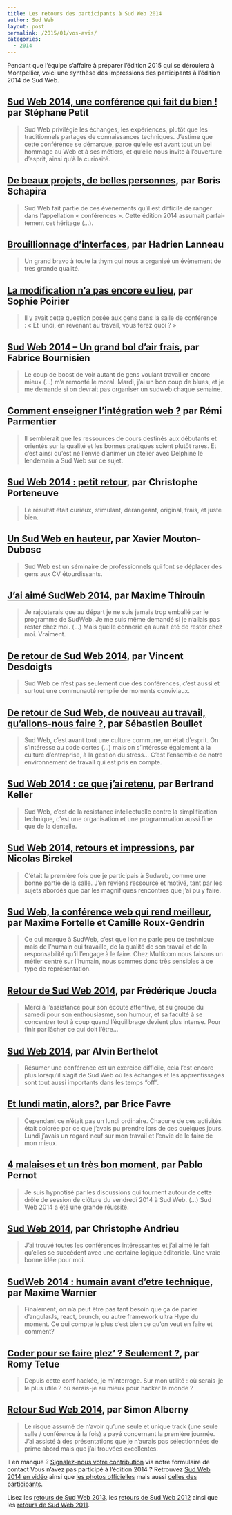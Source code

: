 ```yaml
---
title: Les retours des participants à Sud Web 2014
author: Sud Web
layout: post
permalink: /2015/01/vos-avis/
categories:
  - 2014
---
```


Pendant que l&rsquo;équipe s&rsquo;affaire à préparer l&rsquo;édition 2015 qui se déroulera à Montpellier, voici une synthèse des impressions des participants à l&rsquo;édition 2014 de Sud Web.

## [Sud Web 2014, une conférence qui fait du bien !][1] par Stéphane Petit

> Sud Web privilégie les échanges, les expériences, plutôt que les traditionnels partages de connaissances techniques. J’estime que cette conférénce se démarque, parce qu’elle est avant tout un bel hommage au Web et à ses métiers, et qu’elle nous invite à l’ouverture d’esprit, ainsi qu’à la curiosité.

## [De beaux projets, de belles personnes][2], par Boris Schapira

> Sud Web fait partie de ces événe­ments qu’il est diffi­cile de ranger dans l’ap­pel­la­tion « confé­rences ». Cette édition 2014 assu­mait parfai­te­ment cet héri­tage (…).

## [Brouillionnage d&rsquo;interfaces][3], par Hadrien Lanneau

> Un grand bravo à toute la thym qui nous a organisé un évènement de très grande qualité.

## [La modification n&rsquo;a pas encore eu lieu][4], par Sophie Poirier

> Il y avait cette question posée aux gens dans la salle de conférence : « Et lundi, en revenant au travail, vous ferez quoi ? »

## [Sud Web 2014 &#8211; Un grand bol d&rsquo;air frais][5], par Fabrice Bournisien

> Le coup de boost de voir autant de gens voulant travailler encore mieux (…) m&rsquo;a remonté le moral. Mardi, j&rsquo;ai un bon coup de blues, et je me demande si on devrait pas organiser un sudweb chaque semaine.

## [Comment enseigner l’intégration web ?][6] par Rémi Parmentier

> Il semblerait que les ressources de cours destinés aux débutants et orientés sur la qualité et les bonnes pratiques soient plutôt rares. Et c&rsquo;est ainsi qu&rsquo;est né l&rsquo;envie d&rsquo;animer un atelier avec Delphine le lendemain à Sud Web sur ce sujet.

## [Sud Web 2014 : petit retour][7], par Christophe Porteneuve

> Le résultat était curieux, stimulant, dérangeant, original, frais, et juste bien.

## [Un Sud Web en hauteur][8], par Xavier Mouton-Dubosc

> Sud Web est un séminaire de professionnels qui font se déplacer des gens aux CV étourdissants.

## [J&rsquo;ai aimé SudWeb 2014][9], par Maxime Thirouin

> Je rajouterais que au départ je ne suis jamais trop emballé par le programme de SudWeb. Je me suis même demandé si je n&rsquo;allais pas rester chez moi. (…) Mais quelle connerie ça aurait été de rester chez moi. Vraiment.

## [De retour de Sud Web 2014][10], par Vincent Desdoigts

> Sud Web ce n’est pas seulement que des conférences, c’est aussi et surtout une communauté remplie de moments conviviaux.

## [De retour de Sud Web, de nouveau au travail, qu’allons-nous faire ?][11], par Sébastien Boullet

> Sud Web, c’est avant tout une culture commune, un état d’esprit. On s’intéresse au code certes (…) mais on s’intéresse également à la culture d’entreprise, à la gestion du stress… C’est l’ensemble de notre environnement de travail qui est pris en compte.

## [Sud Web 2014 : ce que j’ai retenu][12], par Bertrand Keller

> Sud Web, c’est de la résistance intellectuelle contre la simplification technique, c’est une organisation et une programmation aussi fine que de la dentelle.

## [Sud Web 2014, retours et impressions][13], par Nicolas Birckel

> C’était la première fois que je participais à Sudweb, comme une bonne partie de la salle. J’en reviens ressourcé et motivé, tant par les sujets abordés que par les magnifiques rencontres que j’ai pu y faire.

## [Sud Web, la conférence web qui rend meilleur][14], par Maxime Fortelle et Camille Roux-Gendrin

> Ce qui marque à SudWeb, c’est que l’on ne parle peu de technique mais de l’humain qui travaille, de la qualité de son travail et de la responsabilité qu’il l’engage à le faire. Chez Multicom nous faisons un métier centré sur l’humain, nous sommes donc très sensibles à ce type de représentation.

## [Retour de Sud Web 2014][15], par Frédérique Joucla

> Merci à l’assistance pour son écoute attentive, et au groupe du samedi pour son enthousiasme, son humour, et sa faculté à se concentrer tout à coup quand l’équilibrage devient plus intense. Pour finir par lâcher ce qui doit l’être…

## [Sud Web 2014][16], par Alvin Berthelot

> Résumer une conférence est un exercice difficile, cela l’est encore plus lorsqu’il s’agit de Sud Web où les échanges et les apprentissages sont tout aussi importants dans les temps “off”.

## [Et lundi matin, alors?][17], par Brice Favre

> Cependant ce n&rsquo;était pas un lundi ordinaire. Chacune de ces activités était colorée par ce que j&rsquo;avais pu prendre lors de ces quelques jours. Lundi j&rsquo;avais un regard neuf sur mon travail et l&rsquo;envie de le faire de mon mieux.

## [4 malaises et un très bon moment][18], par Pablo Pernot

> Je suis hypnotisé par les discussions qui tournent autour de cette drôle de session de clôture du vendredi 2014 à Sud Web. (…) Sud Web 2014 a été une grande réussite.

## [Sud Web 2014][19], par Christophe Andrieu

> J’ai trouvé toutes les conférences intéressantes et j’ai aimé le fait qu’elles se succèdent avec une certaine logique éditoriale. Une vraie bonne idée pour moi.

## [SudWeb 2014 : humain avant d’etre technique][20], par Maxime Warnier

> Finalement, on n’a peut être pas tant besoin que ça de parler d’angularJs, react, brunch, ou autre framework ultra Hype du moment. Ce qui compte le plus c’est bien ce qu’on veut en faire et comment?

## [Coder pour se faire plez’ ? Seulement ?][21], par Romy Tetue

> Depuis cette conf hackée, je m’interroge. Sur mon utilité : où serais-je le plus utile ? où serais-je au mieux pour hacker le monde ?

## [Retour Sud Web 2014][22], par Simon Alberny

> Le risque assumé de n&rsquo;avoir qu&rsquo;une seule et unique track (une seule salle / conférence à la fois) a payé concernant la première journée. J&rsquo;ai assisté à des présentations que je n&rsquo;aurais pas sélectionnées de prime abord mais que j&rsquo;ai trouvées excellentes.

Il en manque ? [Signalez-nous votre contribution][23] via notre formulaire de contact
Vous n&rsquo;avez pas participé à l&rsquo;édition 2014 ? Retrouvez [Sud Web 2014 en vidéo][24] ainsi que [les photos officielles][25] mais aussi [celles des participants][26].

Lisez les [retours de Sud Web 2013][27], les [retours de Sud Web 2012][28] ainsi que les [retours de Sud Web 2011][29].

 [1]: http://blog.viseo-bt.com/sud-web-2014-une-conference-qui-fait-du-bien/
 [2]: http://borisschapira.com/blog/de-retour-de-sud-web-2014/
 [3]: http://blog.hadrien.eu/2014/05/17/brouillionnage-dinterfaces-sketch/
 [4]: http://sortirduvide.wordpress.com/2014/05/19/la-modification-na-pas-encore-eu-lieu/
 [5]: http://blog.fabricebournisien.eu/2014/05/20/sudweb-2014-grand-bol-d-air-frais/
 [6]: http://www.hteumeuleu.fr/comment-enseigner-integration-web/
 [7]: http://www.js-attitude.fr/2014/05/17/sud-web-2014/
 [8]: http://dascritch.net/post/2014/05/20/Un-Sud-Web-en-hauteur
 [9]: http://moox.io/blog/sudweb-2014/
 [10]: http://jolicode.com/blog/de-retour-de-sud-web-2014
 [11]: http://www.blogoergosum.com/38823-de-retour-de-sudweb-de-nouveau-au-travail-quallons-nous-faire
 [12]: http://bertrandkeller.info/2014/05/20/3864-sudweb-2014-ce-que-jai-retenu/
 [13]: http://www.nicolas-birckel.fr/sudweb-2014-retours-et-impressions/
 [14]: http://www.multicom-ergonomie.com/blog/2014/05/sudweb-conference-web-rend-meilleur/
 [15]: http://www.kinesiologie.frederiquejoucla.fr/retour-de-sud-web-2014/
 [16]: http://blog.ippon.fr/2014/05/23/sudweb-2014/
 [17]: http://pelmel.org/dotclear.php/post/2014/05/20/Et-lundi-matin%2C-alors
 [18]: http://areyouagile.com/2014/05/4-malaises-et-un-tres-bon-moment/
 [19]: http://www.stpo.fr/blog/sud-web-2014/
 [20]: http://maxlab.fr/2014/05/sudweb-2014-humain-detre-technique/
 [21]: http://romy.tetue.net/coder-pour-se-faire-plez
 [22]: http://www.simounet.net/retour-sud-web-2014/
 [23]: /blog/contact/
 [24]: https://vimeo.com/sudweb
 [25]: https://www.flickr.com/photos/sudweb/
 [26]: https://www.flickr.com/groups/2671607@N21/
 [27]: http://sudweb.fr/blog/2013/05/retours-participants-sud-web-2013/
 [28]: http://sudweb.fr/blog/2012/06/ils-parlent-de-sud-web/ "Ils parlent de Sud Web"
 [29]: http://sudweb.fr/blog/2011/05/ils-parlent-de-sud-web-2011/ "Ils parlent de Sud Web 2011"
